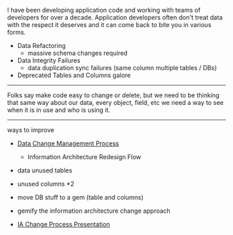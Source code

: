 I have been developing application code and working with teams of developers for over a decade. Application developers often don't treat data with the respect it deserves and it can come back to bite you in various forms.

* Data Refactoring
  * massive schema changes required 
* Data Integrity Failures
  * data duplication sync failures (same column multiple tables / DBs)
* Deprecated Tables and Columns galore

---

Folks say make code easy to change or delete, but we need to be thinking that same way about our data, every object, field, etc we need a way to see when it is in use and who is using it.

---

ways to improve

* [Data Change Management Process](https://www.mayerdan.com/programming/2016/11/21/managing-rails-migrations)
   * Information Architecture Redesign Flow 

* data unused tables
* unused columns *2
* move DB stuff to a gem (table and columns)  
* gemify the information architecture change approach
* [IA Change Process Presentation](https://www.mayerdan.com/ia_change/IA_Change_Process.htm)